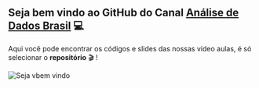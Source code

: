 ## Seja bem vindo ao GitHub do Canal [Análise de Dados Brasil](https://www.youtube.com/channel/UC1TUZx4WcPgKkcXymqL1KYA) :computer:

Aqui você pode encontrar os códigos e slides das nossas vídeo aulas, é só selecionar o **repositório** :clapper: !

![Seja vbem vindo](https://github.com/adadosbrasil/adadosbrasil/blob/master/intro.gif)
